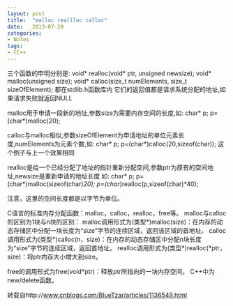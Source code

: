 ```yaml
---
layout: post
title:  "malloc reallloc calloc"
date:   2013-07-20
categories: 
- Notes 
tags:
- CC++
---
```



三个函数的申明分别是: 
void* realloc(void* ptr, unsigned newsize); 
void* malloc(unsigned size); 
void* calloc(size_t numElements, size_t sizeOfElement); 
都在stdlib.h函数库内
它们的返回值都是请求系统分配的地址,如果请求失败就返回NULL 

malloc用于申请一段新的地址,参数size为需要内存空间的长度,如: 
char* p; 
p=(char*)malloc(20);

calloc与malloc相似,参数sizeOfElement为申请地址的单位元素长度,numElements为元素个数,如: 
char* p; 
p=(char*)calloc(20,sizeof(char)); 
这个例子与上一个效果相同

realloc是给一个已经分配了地址的指针重新分配空间,参数ptr为原有的空间地址,newsize是重新申请的地址长度 
如: 
char* p; 
p=(char*)malloc(sizeof(char)*20); 
p=(char*)realloc(p,sizeof(char)*40);

注意，这里的空间长度都是以字节为单位。 

C语言的标准内存分配函数：malloc，calloc，realloc，free等。 
malloc与calloc的区别为1块与n块的区别： 
malloc调用形式为(类型*)malloc(size)：在内存的动态存储区中分配一块长度为“size”字节的连续区域，返回该区域的首地址。 
calloc调用形式为(类型*)calloc(n，size)：在内存的动态存储区中分配n块长度为“size”字节的连续区域，返回首地址。 
realloc调用形式为(类型*)realloc(*ptr，size)：将ptr内存大小增大到size。 


free的调用形式为free(void*ptr)：释放ptr所指向的一块内存空间。 
C++中为new/delete函数。




转载自http://www.cnblogs.com/BlueTzar/articles/1136549.html
